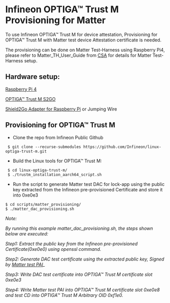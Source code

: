 # Infineon OPTIGA&trade; Trust M Provisioning for Matter

To use Infineon OPTIGA&trade; Trust M for device attestation, Provisioning for OPTIGA&trade; Trust M with Matter test device Attestation certificate is needed.

The provisioning can be done on Matter Test-Harness using Raspberry Pi4, please refer to Matter_TH_User_Guide from [CSA](https://www.csagroup.org/) for details for Matter Test-Harness setup.

## Hardware setup:

[Raspberry Pi 4](https://www.raspberrypi.com/products/raspberry-pi-4-model-b/)

[OPTIGA™ Trust M S2GO](https://www.infineon.com/cms/en/product/evaluation-boards/s2go-security-optiga-m/)

[Shield2Go Adapter for Raspberry Pi](https://www.infineon.com/cms/en/product/evaluation-boards/s2go-adapter-rasp-pi-iot/) or Jumping Wire

## Provisioning for OPTIGA&trade; Trust M

-   Clone the repo from Infineon Public Github

```
 $ git clone --recurse-submodules https://github.com/Infineon/linux-optiga-trust-m.git
```

-   Build the Linux tools for OPTIGA&trade; Trust M:

```
 $ cd linux-optiga-trust-m/
 $ ./trustm_installation_aarch64_script.sh
```

-   Run the script to generate Matter test DAC for lock-app using the public key extracted from the Infineon pre-provisioned Certificate and store it into 0xe0e3

```
$ cd scripts/matter_provisioning/
$ ./matter_dac_provisioning.sh
```

*Note:*

*By running this example matter_dac_provisioning.sh, the steps shown below are executed:*

 *Step1: Extract the public key from the Infineon pre-provisioned Certificate(0xe0e0) using openssl command.*

 *Step2: Generate DAC test certificate using the extracted public key, Signed by [Matter test PAI](https://github.com/project-chip/connectedhomeip/blob/v1.1-branch/credentials/development/attestation/Matter-Development-PAI-FFF1-noPID-Cert.pem)_*

 *Step3: Write DAC test certificate into OPTIGA&trade; Trust M certificate slot 0xe0e3*

 *Step4: Write Matter test PAI into OPTIGA&trade; Trust M certificate slot 0xe0e8 and test CD into OPTIGA&trade; Trust M Arbitrary OID 0xf1e0.*
